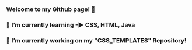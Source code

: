 ### Welcome to my Github page! 👋

### 🌱 I’m currently learning -► CSS, HTML, Java
### 🔭 I’m currently working on my "CSS_TEMPLATES" Repository! 
